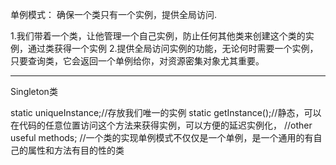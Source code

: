 单例模式：
 确保一个类只有一个实例，提供全局访问.
 
 1.我们带着一个类，让他管理一个自己实例，防止任何其他类来创建这个类的实例，通过类获得一个实例
 2.提供全局访问实例的功能，无论何时需要一个实例，只要查询类，它会返回一个单例给你，对资源密集对象尤其重要。
 
 -------------------------------------
 Singleton类
 
 static uniqueInstance;//存放我们唯一的实例
 static getInstance();//静态，可以在代码的任意位置访问这个方法来获得实例，可以方便的延迟实例化，
 //other useful methods;
 //一个类的实现单例模式不仅仅是一个单例，是一个通用的有自己的属性和方法有目的性的类
 